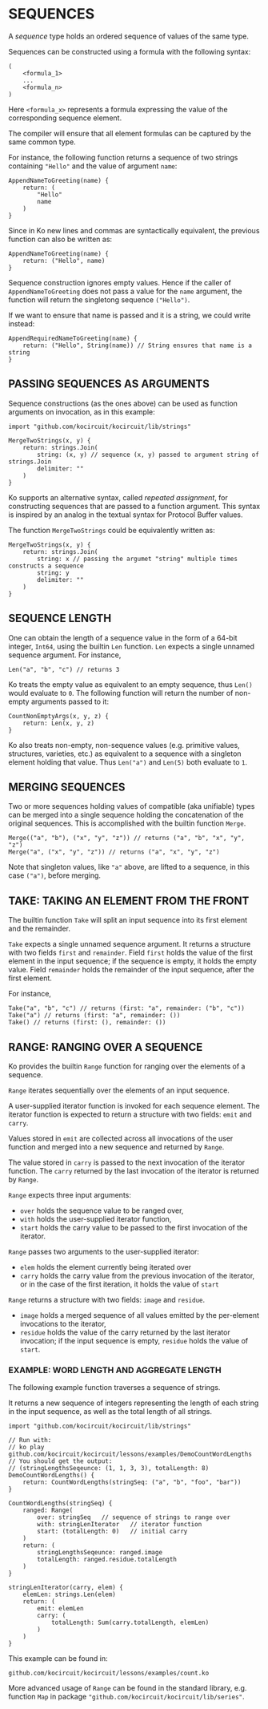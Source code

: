 # SEQUENCES

A _sequence_ type holds an ordered sequence of values of the same type.

Sequences can be constructed using a formula with the following syntax:

	(
		<formula_1>
		...
		<formula_n>
	)

Here `<formula_x>` represents a formula expressing the value of the corresponding 
sequence element.

The compiler will ensure that all element formulas can be captured by the same common type.

For instance, the following function returns a sequence of two strings containing
`"Hello"` and the value of argument `name`:

	AppendNameToGreeting(name) {
		return: (
			"Hello"
			name
		)
	}

Since in Ko new lines and commas are syntactically equivalent, the previous 
function can also be written as:

	AppendNameToGreeting(name) {
		return: ("Hello", name)
	}

Sequence construction ignores empty values. Hence if the caller of 
`AppendNameToGreeting` does not pass a value for the `name` argument,
the function will return the singletong sequence `("Hello")`.

If we want to ensure that name is passed and it is a string, we could write instead:

	AppendRequiredNameToGreeting(name) {
		return: ("Hello", String(name)) // String ensures that name is a string
	}

## PASSING SEQUENCES AS ARGUMENTS

Sequence constructions (as the ones above) can be used as function
arguments on invocation, as in this example:

	import "github.com/kocircuit/kocircuit/lib/strings"

	MergeTwoStrings(x, y) {
		return: strings.Join(
			string: (x, y) // sequence (x, y) passed to argument string of strings.Join
			delimiter: ""
		)
	}

Ko supports an alternative syntax, called _repeated assignment_,
for constructing sequences that are passed
to a function argument. This syntax is inspired by an analog in the textual
syntax for Protocol Buffer values.

The function `MergeTwoStrings` could be equivalently written as:

	MergeTwoStrings(x, y) {
		return: strings.Join(
			string: x // passing the argumet "string" multiple times constructs a sequence
			string: y
			delimiter: ""
		)
	}

## SEQUENCE LENGTH

One can obtain the length of a sequence value in the form of a 64-bit integer, `Int64`,
using the builtin `Len` function. `Len` expects a single unnamed sequence argument.
For instance,

	Len("a", "b", "c") // returns 3

Ko treats the empty value as equivalent to an empty sequence, thus `Len()` would evaluate to `0`.
The following function will return the number of non-empty arguments passed to it:

	CountNonEmptyArgs(x, y, z) {
		return: Len(x, y, z)
	}

Ko also treats non-empty, non-sequence values (e.g. primitive values, structures, varieties, etc.)
as equivalent to a sequence with a singleton element holding that value.
Thus `Len("a")` and `Len(5)` both evaluate to `1`.

## MERGING SEQUENCES

Two or more sequences holding values of compatible (aka unifiable) types can be merged into
a single sequence holding the concatenation of the original sequences. This is accomplished
with the builtin function `Merge`.

	Merge(("a", "b"), ("x", "y", "z")) // returns ("a", "b", "x", "y", "z")
	Merge("a", ("x", "y", "z")) // returns ("a", "x", "y", "z")

Note that singleton values, like `"a"` above, are lifted to a sequence, in this case `("a")`,
before merging.

## TAKE: TAKING AN ELEMENT FROM THE FRONT

The builtin function `Take` will split an input sequence into its first element and the remainder.

`Take` expects a single unnamed sequence argument.
It returns a structure with two fields `first` and `remainder`.
Field `first` holds the value of the first element in the input sequence;
if the sequence is empty, it holds the empty value.
Field `remainder` holds the remainder of the input sequence, after the first
element.

For instance,

	Take("a", "b", "c") // returns (first: "a", remainder: ("b", "c"))
	Take("a") // returns (first: "a", remainder: ())
	Take() // returns (first: (), remainder: ())

## RANGE: RANGING OVER A SEQUENCE

Ko provides the builtin `Range` function for ranging over the elements of a sequence.

`Range` iterates sequentially over the elements of an input sequence.

A user-supplied iterator function is invoked for each sequence element.
The iterator function is expected to return a structure with two fields: `emit` and `carry`.

Values stored in `emit` are collected across all invocations of the user
function and merged into a new sequence and returned by `Range`.

The value stored in `carry` is passed to the next invocation of the iterator function.
The `carry` returned by the last invocation of the iterator is returned by `Range`.

`Range` expects three input arguments:
* `over` holds the sequence value to be ranged over,
* `with` holds the user-supplied iterator function,
* `start` holds the carry value to be passed to the first invocation of the iterator.

`Range` passes two arguments to the user-supplied iterator:
* `elem` holds the element currently being iterated over
* `carry` holds the carry value from the previous invocation of the iterator,
or in the case of the first iteration, it holds the value of `start`

`Range` returns a structure with two fields: `image` and `residue`.
* `image` holds a merged sequence of all values emitted by the per-element
invocations to the iterator,
* `residue` holds the value of the carry returned by the last iterator invocation;
if the input sequence is empty, `residue` holds the value of `start`.

### EXAMPLE: WORD LENGTH AND AGGREGATE LENGTH

The following example function traverses a sequence of strings.

It returns a new sequence of integers representing the length of each string in the input sequence,
as well as the total length of all strings.

	import "github.com/kocircuit/kocircuit/lib/strings"

	// Run with:
	// ko play github.com/kocircuit/kocircuit/lessons/examples/DemoCountWordLengths
	// You should get the output:
	// (stringLengthsSeqeunce: (1, 1, 3, 3), totalLength: 8)
	DemoCountWordLengths() {
		return: CountWordLengths(stringSeq: ("a", "b", "foo", "bar"))
	}

	CountWordLengths(stringSeq) {
		ranged: Range(
			over: stringSeq   // sequence of strings to range over
			with: stringLenIterator   // iterator function
			start: (totalLength: 0)   // initial carry
		)
		return: (
			stringLengthsSeqeunce: ranged.image
			totalLength: ranged.residue.totalLength
		)
	}

	stringLenIterator(carry, elem) {
		elemLen: strings.Len(elem)
		return: (
			emit: elemLen
			carry: (
				totalLength: Sum(carry.totalLength, elemLen)
			)
		)
	}

This example can be found in:

	github.com/kocircuit/kocircuit/lessons/examples/count.ko

More advanced usage of `Range` can be found in the standard library, e.g.
function `Map` in package `"github.com/kocircuit/kocircuit/lib/series"`.
